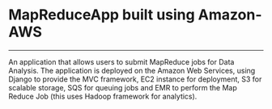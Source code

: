 # MapReduceApp built using Amazon-AWS
-------------------------------------------------
An application that allows users to submit MapReduce jobs for Data Analysis. The application is deployed on the Amazon Web Services, using Django to provide the MVC framework, EC2 instance for deployment, S3 for scalable storage, SQS for queuing jobs and EMR to perform the Map Reduce Job (this uses Hadoop framework for analytics).
